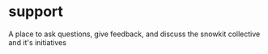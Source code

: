 # support
A place to ask questions, give feedback, and discuss the snowkit collective and it's initiatives
